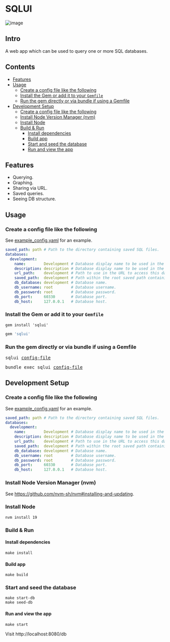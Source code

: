 # SQLUI

![image](https://user-images.githubusercontent.com/9117775/196360285-c034ba6a-e4f2-410b-b157-6f567811cfd6.png)

## Intro

A web app which can be used to query one or more SQL databases.

## Contents

- [Features](#features)
- [Usage](#usage)
  * [Create a config file like the following](#create-a-config-file-like-the-following)
  * [Install the Gem or add it to your `Gemfile`](#install-the-gem-or-add-it-to-your-gemfile)
  * [Run the gem directly or via bundle if using a Gemfile](#run-the-gem-directly-or-via-bundle-if-using-a-gemfile)
- [Development Setup](#development-setup)
  * [Create a config file like the following](#create-a-config-file-like-the-following)
  * [Install Node Version Manager (nvm)](#install-node-version-manager-nvm)
  * [Install Node](#install-node)
  * [Build & Run](#build--run)
    + [Install dependencies](#install-dependencies)
    + [Build app](#build-app)
    + [Start and seed the database](#start-and-seed-the-database)
    + [Run and view the app](#run-and-view-the-app)

## Features

- Querying.
- Graphing.
- Sharing via URL.
- Saved queries.
- Seeing DB structure.

## Usage

### Create a config file like the following

See [example_config.yaml](https://github.com/nicholasdower/sqlui/blob/master/example_config.yml) for an example.

```yaml
saved_path: path # Path to the directory containing saved SQL files.
databases:
  development:
    name:        Development # Database display name to be used in the UI.
    description: description # Database display name to be used in the UI.
    url_path:    development # Path to use in the URL to access this database.
    saved_path:  development # Path within the root saved path containing saved SQL files.
    db_database: development # Database name.
    db_username: root        # Database username.
    db_password: root        # Database password.
    db_port:     60330       # Database port.
    db_host:     127.0.0.1   # Database host.
```

### Install the Gem or add it to your `Gemfile`

```shell
gem install 'sqlui'
```

```ruby
gem 'sqlui'
```

### Run the gem directly or via bundle if using a Gemfile

<pre>
sqlui <u>config-file</u>
</pre>

<pre>
bundle exec sqlui <u>config-file</u>
</pre>

## Development Setup

### Create a config file like the following

See [example_config.yaml](https://github.com/nicholasdower/sqlui/blob/master/example_config.yml) for an example.

```yaml
saved_path: path # Path to the directory containing saved SQL files.
databases:
  development:
    name:        Development # Database display name to be used in the UI.
    description: description # Database display name to be used in the UI.
    url_path:    development # Path to use in the URL to access this database.
    saved_path:  development # Path within the root saved path containing saved SQL files.
    db_database: development # Database name.
    db_username: root        # Database username.
    db_password: root        # Database password.
    db_port:     60330       # Database port.
    db_host:     127.0.0.1   # Database host.
```

### Install Node Version Manager (nvm)

See https://github.com/nvm-sh/nvm#installing-and-updating.

### Install Node

```shell
nvm install 19
```

### Build & Run

#### Install dependencies

```shell
make install
```

#### Build app

```shell
make build
```

### Start and seed the database

```shell
make start-db
make seed-db
```

#### Run and view the app

```shell
make start
```

Visit http://localhost:8080/db
